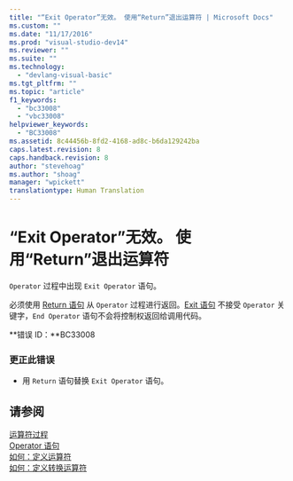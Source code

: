 ```yaml
---
title: "“Exit Operator”无效。 使用“Return”退出运算符 | Microsoft Docs"
ms.custom: ""
ms.date: "11/17/2016"
ms.prod: "visual-studio-dev14"
ms.reviewer: ""
ms.suite: ""
ms.technology: 
  - "devlang-visual-basic"
ms.tgt_pltfrm: ""
ms.topic: "article"
f1_keywords: 
  - "bc33008"
  - "vbc33008"
helpviewer_keywords: 
  - "BC33008"
ms.assetid: 8c44456b-8fd2-4168-ad8c-b6da129242ba
caps.latest.revision: 8
caps.handback.revision: 8
author: "stevehoag"
ms.author: "shoag"
manager: "wpickett"
translationtype: Human Translation
---
```

# “Exit Operator”无效。 使用“Return”退出运算符
`Operator` 过程中出现 `Exit Operator` 语句。  
  
 必须使用 [Return 语句](../../visual-basic/language-reference/statements/return-statement.md) 从 `Operator` 过程进行返回。[Exit 语句](../../visual-basic/language-reference/statements/exit-statement.md) 不接受 `Operator` 关键字，`End Operator` 语句不会将控制权返回给调用代码。  
  
 **错误 ID：**BC33008  
  
### 更正此错误  
  
-   用 `Return` 语句替换 `Exit Operator` 语句。  
  
## 请参阅  
 [运算符过程](../../visual-basic/programming-guide/language-features/procedures/operator-procedures.md)   
 [Operator 语句](../../visual-basic/language-reference/statements/operator-statement.md)   
 [如何：定义运算符](../../visual-basic/programming-guide/language-features/procedures/how-to-define-an-operator.md)   
 [如何：定义转换运算符](../../visual-basic/programming-guide/language-features/procedures/how-to-define-a-conversion-operator.md)